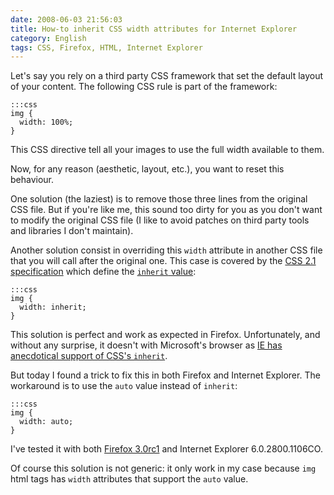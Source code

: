 ```yaml
---
date: 2008-06-03 21:56:03
title: How-to inherit CSS width attributes for Internet Explorer
category: English
tags: CSS, Firefox, HTML, Internet Explorer
---
```


Let's say you rely on a third party CSS framework that set the default layout of
your content. The following CSS rule is part of the framework:

    :::css
    img {
      width: 100%;
    }

This CSS directive tell all your images to use the full width available to them.

Now, for any reason (aesthetic, layout, etc.), you want to reset this behaviour.

One solution (the laziest) is to remove those three lines from the original CSS
file. But if you're like me, this sound too dirty for you as you don't want to
modify the original CSS file (I like to avoid patches on third party tools and
                              libraries I don't maintain).

Another solution consist in overriding this `width` attribute in another CSS
file that you will call after the original one. This case is covered by the
[CSS 2.1 specification](http://www.w3.org/TR/CSS21/) which define the
[`inherit` value](http://www.w3.org/TR/CSS21/cascade.html#value-def-inherit):

    :::css
    img {
      width: inherit;
    }

This solution is perfect and work as expected in Firefox. Unfortunately, and
without any surprise, it doesn't with Microsoft's browser as
[IE has anecdotical support of CSS's `inherit`](http://www.sitepoint.com/blogs/2007/11/22/in-all-fairness-%e2%80%a6-internet-explorer-still-stinks/).

But today I found a trick to fix this in both Firefox and Internet Explorer. The
workaround is to use the `auto` value instead of `inherit`:

    :::css
    img {
      width: auto;
    }

I've tested it with both
[Firefox 3.0rc1](http://blog.mozilla.com/blog/2008/05/20/firefox-3-release-candidate-now-available-for-download/)
and Internet Explorer 6.0.2800.1106CO.

Of course this solution is not generic: it only work in my case because `img`
html tags has `width` attributes that support the `auto` value.

